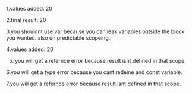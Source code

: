 1.values added: 20

2.final result: 20

3.you shouldnt use var because you can leak variables outside the block you wanted. also un predictable scopeing. 

4.values added: 20

5. you will get a refernce error because result isnt defined in that scope.

6.you will get a type error because you cant redeine and const variable. 

7.you will get a refernce error because result isnt defined in that scope. 


